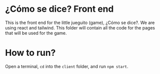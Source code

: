 # ¿Cómo se dice? Front end

This is the front end for the little jueguito (game), ¿Cómo se dice?. We are using react and tailwind. This folder will
contain all the code for the pages that will be used for the game.

# How to run?
Open a terminal, `cd` into the `client` folder, and run `npm start`.
